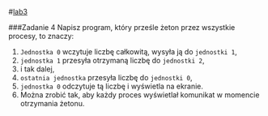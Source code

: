 #[lab3](https://github.com/mmotel/zjp-labs/tree/master/lab3)

###Zadanie 4
Napisz program, który prześle żeton przez wszystkie procesy, to znaczy:

 1. `Jednostka 0` wczytuje liczbę całkowitą, wysyła ją do `jednostki 1`,
 2. `jednostka 1` przesyła otrzymaną liczbę do `jednostki 2`,
 3. i tak dalej,
 4. `ostatnia jednostka` przesyła liczbę do `jednostki 0`,
 5. `jednostka 0` odczytuje tą liczbę i wyświetla na ekranie.
 6. Można zrobić tak, aby każdy proces wyświetlał komunikat w momencie otrzymania żetonu. 
